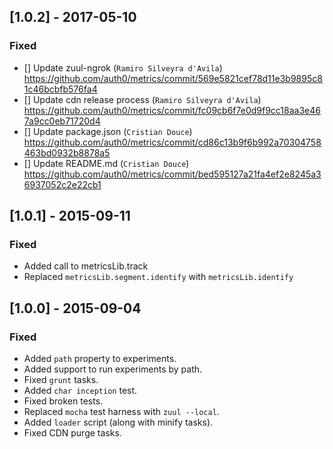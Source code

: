 ## [1.0.2] - 2017-05-10

### Fixed

- [] Update zuul-ngrok (`Ramiro Silveyra d'Avila`)
  https://github.com/auth0/metrics/commit/569e5821cef78d11e3b9895c81c46bcbfb576fa4
- [] Update cdn release process (`Ramiro Silveyra d'Avila`)
  https://github.com/auth0/metrics/commit/fc09cb6f7e0d9f9cc18aa3e467a9cc0eb71720d4
- [] Update package.json (`Cristian Douce`)
  https://github.com/auth0/metrics/commit/cd86c13b9f6b992a70304758463bd0932b8878a5
- [] Update README.md (`Cristian Douce`)
  https://github.com/auth0/metrics/commit/bed595127a21fa4ef2e8245a36937052c2e22cb1

## [1.0.1] - 2015-09-11

### Fixed
- Added call to metricsLib.track
- Replaced `metricsLib.segment.identify` with `metricsLib.identify`


## [1.0.0] - 2015-09-04

### Fixed
- Added `path` property to experiments.
- Added support to run experiments by path.
- Fixed `grunt` tasks.
- Added `char inception` test.
- Fixed broken tests.
- Replaced `mocha` test harness with `zuul --local`.
- Added `loader` script (along with minify tasks).
- Fixed CDN purge tasks.
